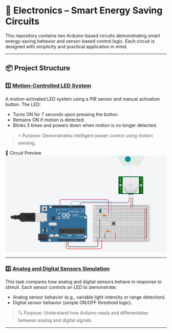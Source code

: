 # 🔌 Electronics – Smart Energy Saving Circuits

This repository contains two Arduino-based circuits demonstrating smart energy-saving behavior and sensor-based control logic. Each circuit is designed with simplicity and practical application in mind.

---

## 📦 Project Structure

### 1️⃣ [Motion-Controlled LED System](./MotionControlledLED)
A motion-activated LED system using a PIR sensor and manual activation button. The LED:

- Turns ON for 7 seconds upon pressing the button.
- Remains ON if motion is detected.
- Blinks 3 times and powers down when motion is no longer detected.

> ⚡ Purpose: Demonstrates intelligent power control using motion sensing.

📸 Circuit Preview  
![Circuit](MotionControlledLED.jpg)

---

### 2️⃣ [Analog and Digital Sensors Simulation](./AnalogAndDigitalSensors)
This task compares how analog and digital sensors behave in response to stimuli. Each sensor controls an LED to demonstrate:

- Analog sensor behavior (e.g., variable light intensity or range detection).
- Digital sensor behavior (simple ON/OFF threshold logic).

> 🔍 Purpose: Understand how Arduino reads and differentiates between analog and digital signals.

---
